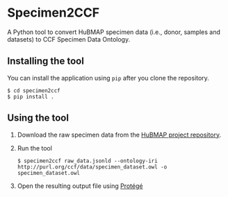 # Specimen2CCF
A Python tool to convert HuBMAP specimen data (i.e., donor, samples and datasets) to CCF Specimen Data Ontology.

## Installing the tool

You can install the application using `pip` after you clone the repository.
```
$ cd specimen2ccf
$ pip install .
```

## Using the tool

1. Download the raw specimen data from the [HuBMAP project repository](https://hubmap-link-api.herokuapp.com/hubmap-datasets?format=jsonld).

2. Run the tool
   ```
   $ specimen2ccf raw_data.jsonld --ontology-iri http://purl.org/ccf/data/specimen_dataset.owl -o specimen_dataset.owl
   ```

3. Open the resulting output file using [Protégé](https://protege.stanford.edu/)